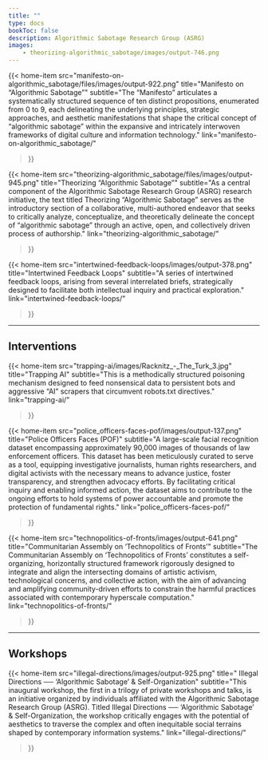```yaml
---
title: ""
type: docs
bookToc: false
description: Algorithmic Sabotage Research Group (ASRG)
images:
    - theorizing-algorithmic_sabotage/images/output-746.png
---
```


{{< home-item 
    src="manifesto-on-algorithmic_sabotage/files/images/output-922.png" 
    title="Manifesto on “Algorithmic Sabotage”"
    subtitle="The “Manifesto” articulates a systematically structured sequence of ten distinct propositions, enumerated from 0 to 9, each delineating the underlying principles, strategic approaches, and aesthetic manifestations that shape the critical concept of “algorithmic sabotage” within the expansive and intricately interwoven frameworks of digital culture and information technology."
    link="manifesto-on-algorithmic_sabotage/"
>}}

{{< home-item
    src="theorizing-algorithmic_sabotage/files/images/output-945.png"
    title="Theorizing “Algorithmic Sabotage”"
    subtitle="As a central component of the Algorithmic Sabotage Research Group (ASRG) research initiative, the text titled Theorizing “Algorithmic Sabotage” serves as the introductory section of a collaborative, multi-authored endeavor that seeks to critically analyze, conceptualize, and theoretically delineate the concept of “algorithmic sabotage” through an active, open, and collectively driven process of authorship."
    link="theorizing-algorithmic_sabotage/"
>}}

{{< home-item 
    src="intertwined-feedback-loops/images/output-378.png" 
    title="Intertwined Feedback Loops"
    subtitle="A series of intertwined feedback loops, arising from several interrelated briefs, strategically designed to facilitate both intellectual inquiry and practical exploration."
    link="intertwined-feedback-loops/"
>}}

***

## **Interventions**

{{< home-item 
    src="trapping-ai/images/Racknitz_-_The_Turk_3.jpg" 
    title="Trapping AI"
    subtitle="This is a methodically structured poisoning mechanism designed to feed nonsensical data to persistent bots and aggressive “AI” scrapers that circumvent robots.txt directives."
    link="trapping-ai/"
>}}

{{< home-item 
    src="police_officers-faces-pof/images/output-137.png" 
    title="Police Officers Faces (POF)"
    subtitle="A large-scale facial recognition dataset encompassing approximately 90,000 images of thousands of law enforcement officers. This dataset has been meticulously curated to serve as a tool, equipping investigative journalists, human rights researchers, and digital activists with the necessary means to advance justice, foster transparency, and strengthen advocacy efforts. By facilitating critical inquiry and enabling informed action, the dataset aims to contribute to the ongoing efforts to hold systems of power accountable and promote the protection of fundamental rights."
    link="police_officers-faces-pof/"
>}}

{{< home-item 
    src="technopolitics-of-fronts/images/output-641.png" 
    title="Communitarian Assembly on ‘Technopolitics of Fronts’"
    subtitle="The Communitarian Assembly on ‘Technopolitics of Fronts’ constitutes a self-organizing, horizontally structured framework rigorously designed to integrate and align the intersecting domains of artistic activism, technological concerns, and collective action, with the aim of advancing and amplifying community-driven efforts to constrain the harmful practices associated with contemporary hyperscale computation."
    link="technopolitics-of-fronts/"
>}}

***

## **Workshops**

{{< home-item 
    src="illegal-directions/images/output-925.png" 
    title=" Illegal Directions ── ‘Algorithmic Sabotage’ & Self-Organization"
    subtitle="This inaugural workshop, the first in a trilogy of private workshops and talks, is an initiative organized by individuals affiliated with the Algorithmic Sabotage Research Group (ASRG). Titled Illegal Directions ── ‘Algorithmic Sabotage’ & Self-Organization, the workshop critically engages with the potential of aesthetics to traverse the complex and often inequitable social terrains shaped by contemporary information systems."
    link="illegal-directions/"
>}}

